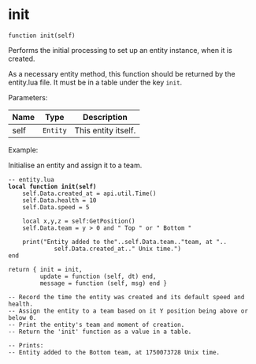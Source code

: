 # init



`function init(self)`

Performs the initial processing to set up an entity instance, when it is created.&#x20;

As a necessary entity method, this function should be returned by the entity.lua file. It must be in a table under the key `init`.



Parameters:

| Name | Type     | Description         |
| ---- | -------- | ------------------- |
| self | `Entity` | This entity itself. |



Example:

Initialise an entity and assign it to a team.

<pre class="language-lua"><code class="lang-lua">-- entity.lua
<strong>local function init(self)
</strong>    self.Data.created_at = api.util.Time()
    self.Data.health = 10
    self.Data.speed = 5
         
    local x,y,z = self:GetPosition()
    self.Data.team = y > 0 and " Top " or " Bottom "    
         
    print("Entity added to the"..self.Data.team.."team, at "..
             self.Data.created_at.." Unix time.") 
end

return { init = init, 
         update = function (self, dt) end, 
         message = function (self, msg) end }

-- Record the time the entity was created and its default speed and health.
-- Assign the entity to a team based on it Y position being above or below 0.
-- Print the entity's team and moment of creation.
-- Return the 'init' function as a value in a table.

-- Prints:
-- Entity added to the Bottom team, at 1750073728 Unix time.
</code></pre>
